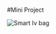 #Mini Project



![Smart Iv bag](https://github.com/AnudeepInala/IoT_Projects/assets/78262590/1511a012-d304-43c2-a167-1afdd9d4cd5f)
